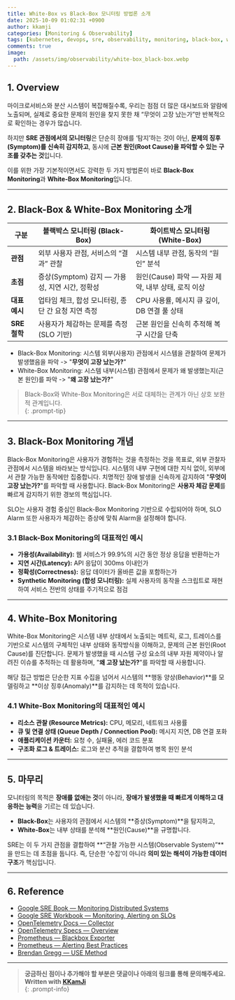 ```yaml
---
title: White-Box vs Black-Box 모니터링 방법론 소개
date: 2025-10-09 01:02:31 +0900
author: kkamji
categories: [Monitoring & Observability]
tags: [kubernetes, devops, sre, observability, monitoring, black-box, white-box, google-sre]
comments: true
image:
  path: /assets/img/observability/white-box_black-box.webp
---
```


## 1. Overview

마이크로서비스와 분산 시스템이 복잡해질수록, 우리는 점점 더 많은 대시보드와 알람에 노출되며, 실제로 중요한 문제의 원인을 찾지 못한 채 “무엇이 고장 났는가”만 반복적으로 확인하는 경우가 많습니다.  

하지만 **SRE 관점에서의 모니터링**은 단순히 장애를 ‘탐지’하는 것이 아닌, **문제의 징후(Symptom)를 신속히 감지하고**, 동시에 **근본 원인(Root Cause)을 파악할 수 있는 구조를 갖추는 것**입니다.  

이를 위한 가장 기본적이면서도 강력한 두 가지 방법론이 바로 **Black-Box Monitoring**과 **White-Box Monitoring**입니다.

---

## 2. Black-Box & White-Box Monitoring 소개

| 구분          | 블랙박스 모니터링 (Black-Box)                      | 화이트박스 모니터링 (White-Box)                    |
| ------------- | -------------------------------------------------- | -------------------------------------------------- |
| **관점**      | 외부 사용자 관점, 서비스의 “결과” 관찰             | 시스템 내부 관점, 동작의 “원인” 분석               |
| **초점**      | 증상(Symptom) 감지 — 가용성, 지연 시간, 정확성     | 원인(Cause) 파악 — 자원 제약, 내부 상태, 로직 이상 |
| **대표 예시** | 업타임 체크, 합성 모니터링, 종단 간 요청 지연 측정 | CPU 사용률, 메시지 큐 깊이, DB 연결 풀 상태        |
| **SRE 철학**  | 사용자가 체감하는 문제를 측정 (SLO 기반)           | 근본 원인을 신속히 추적해 복구 시간을 단축         |

- Black-Box Monitoring: 시스템 외부(사용자) 관점에서 시스템을 관찰하여 문제가 발생했음을 파악 -> "**무엇이 고장 났는가?**"
- White-Box Monitoring: 시스템 내부(시스템) 관점에서 문제가 왜 발생했는지(근본 원인)를 파악 -> "**왜 고장 났는가?**"

> Black-Box와 White-Box Monitoring은 서로 대체하는 관계가 아닌 상호 보완적 관계입니다.  
{: .prompt-tip}

---

## 3. Black-Box Monitoring 개념

Black-Box Monitoring은 사용자가 경험하는 것을 측정하는 것을 목표로, 외부 관찰자 관점에서 시스템을 바라보는 방식입니다. 시스템의 내부 구현에 대한 지식 없이, 외부에서 관찰 가능한 동작에만 집중합니다. 치명적인 장애 발생을 신속하게 감지하여 "**무엇이 고장 났는가?**"를 파악할 때 사용합니다. Black-Box Monitoring은 **사용자 체감 문제**를 빠르게 감지하기 위한 경보의 핵심입니다.

SLO는 사용자 경험 중심인 Black-Box Monitoring 기반으로 수립되어야 하며, SLO Alarm 또한 사용자가 체감하는 증상에 맞춰 Alarm을 설정해야 합니다.

### 3.1 Black-Box Monitoring의 대표적인 예시

- **가용성(Availability):** 웹 서비스가 99.9%의 시간 동안 정상 응답을 반환하는가  
- **지연 시간(Latency):** API 응답이 300ms 이내인가  
- **정확성(Correctness):** 응답 데이터가 올바른 값을 포함하는가  
- **Synthetic Monitoring (합성 모니터링):** 실제 사용자의 동작을 스크립트로 재현하여 서비스 전반의 상태를 주기적으로 점검  

---

## 4. White-Box Monitoring

White-Box Monitoring은 시스템 내부 상태에서 노출되는 메트릭, 로그, 트레이스를 기반으로 시스템의 구체적인 내부 상태와 동작방식을 이해하고, 문제의 근본 원인(Root Cause)를 진단합니다. 문제가 발생했을 때 시스템 구성 요소의 내부 자원 제약이나 알려진 이슈를 추적하는 데 활용하며, "**왜 고장 났는가?**"를 파악할 때 사용합니다.

해당 접근 방법은 단순한 지표 수집을 넘어서 시스템의 **행동 양상(Behavior)**를 모델링하고 **이상 징후(Anomaly)**를 감지하는 데 목적이 있습니다.

### 4.1 White-Box Monitoring의 대표적인 예시

- **리소스 관찰 (Resource Metrics):** CPU, 메모리, 네트워크 사용률  
- **큐 및 연결 상태 (Queue Depth / Connection Pool):** 메시지 지연, DB 연결 포화  
- **애플리케이션 카운터:** 요청 수, 실패율, 에러 코드 분포  
- **구조화 로그 & 트레이스:** 로그와 분산 추적을 결합하여 병목 원인 분석  

---

## 5. 마무리

모니터링의 목적은 **장애를 없애는 것**이 아니라, **장애가 발생했을 때 빠르게 이해하고 대응하는 능력**을 기르는 데 있습니다.

- **Black-Box**는 사용자의 관점에서 시스템의 **증상(Symptom)**을 탐지하고,  
- **White-Box**는 내부 상태를 분석해 **원인(Cause)**을 규명합니다.

SRE는 이 두 가지 관점을 결합하여 **“관찰 가능한 시스템(Observable System)”**을 만드는 데 초점을 둡니다. 즉, 단순한 ‘수집’이 아니라 **의미 있는 해석이 가능한 데이터 구조**가 핵심입니다.

---

## 6. Reference

- [Google SRE Book — Monitoring Distributed Systems](https://sre.google/sre-book/monitoring-distributed-systems/)
- [Google SRE Workbook — Monitoring, Alerting on SLOs](https://sre.google/workbook/monitoring/)
- [OpenTelemetry Docs — Collector](https://opentelemetry.io/docs/collector/)
- [OpenTelemetry Specs — Overview](https://opentelemetry.io/docs/specs/otel/overview/)
- [Prometheus — Blackbox Exporter](https://github.com/prometheus/blackbox_exporter)
- [Prometheus — Alerting Best Practices](https://prometheus.io/docs/practices/alerting/)
- [Brendan Gregg — USE Method](https://www.brendangregg.com/usemethod.html)

---

> **궁금하신 점이나 추가해야 할 부분은 댓글이나 아래의 링크를 통해 문의해주세요.**  
> **Written with [KKamJi](https://www.linkedin.com/in/taejikim/)**  
{: .prompt-info}
